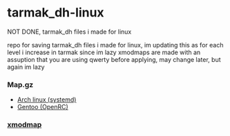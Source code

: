 # tarmak_dh-linux
NOT DONE, tarmak_dh files i made for linux

repo for saving tarmak_dh files i made for linux, im updating this as for each level i increase in tarmak since im lazy
xmodmaps are made with an assuption that you are using qwerty before applying, may change later, but again im lazy

### Map.gz
- [Arch linux (systemd)](https://wiki.archlinux.org/title/Linux_console/Keyboard_configuration)
- [Gentoo (OpenRC)](https://wiki.gentoo.org/wiki/Keyboard_layout_switching)
### [xmodmap](https://wiki.archlinux.org/title/Xmodmap)

